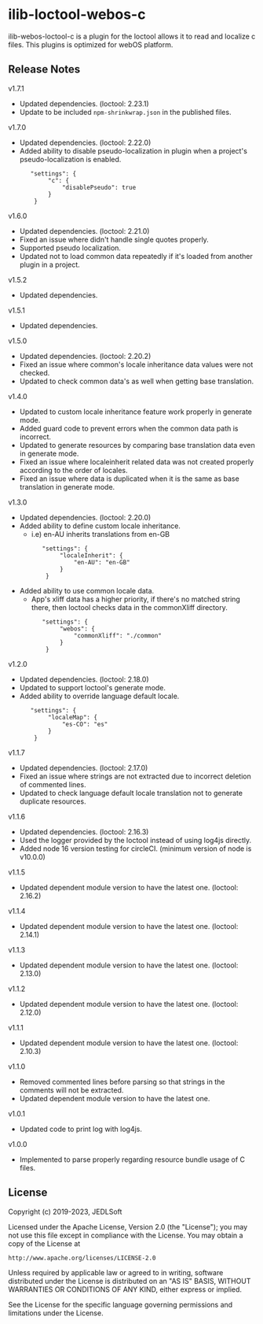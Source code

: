 # ilib-loctool-webos-c
ilib-webos-loctool-c is a plugin for the loctool allows it to read and localize c files. This plugins is optimized for webOS platform.

## Release Notes
v1.7.1
* Updated dependencies. (loctool: 2.23.1)
* Update to be included `npm-shrinkwrap.json` in the published files.

v1.7.0
* Updated dependencies. (loctool: 2.22.0)
* Added ability to disable pseudo-localization in plugin when a project's pseudo-localization is enabled.
    ~~~~
       "settings": {
            "c": {
                "disablePseudo": true
            }
        }
    ~~~~

v1.6.0
* Updated dependencies. (loctool: 2.21.0)
* Fixed an issue where didn't handle single quotes properly.
* Supported pseudo localization.
* Updated not to load common data repeatedly if it's loaded from another plugin in a project.

v1.5.2
* Updated dependencies.

v1.5.1
* Updated dependencies.

v1.5.0
* Updated dependencies. (loctool: 2.20.2)
* Fixed an issue where common's locale inheritance data values were not checked.
* Updated to check common data's as well when getting base translation.

v1.4.0
* Updated to custom locale inheritance feature work properly in generate mode.
* Added guard code to prevent errors when the common data path is incorrect.
* Updated to generate resources by comparing base translation data even in generate mode.
* Fixed an issue where localeinherit related data was not created properly according to the order of locales.
* Fixed an issue where data is duplicated when it is the same as base translation in generate mode.

v1.3.0
* Updated dependencies. (loctool: 2.20.0)
* Added ability to define custom locale inheritance.
  * i.e) en-AU inherits translations from en-GB
    ~~~~
       "settings": {
            "localeInherit": {
                "en-AU": "en-GB"
            }
        }
    ~~~~
* Added ability to use common locale data.
  * App's xliff data has a higher priority, if there's no matched string there, then loctool checks data in the commonXliff directory.
    ~~~~
       "settings": {
            "webos": {
                "commonXliff": "./common"
            }
        }
    ~~~~

v1.2.0
* Updated dependencies. (loctool: 2.18.0)
* Updated to support loctool's generate mode.
* Added ability to override language default locale.
    ~~~~
       "settings": {
            "localeMap": {
                "es-CO": "es"
            }
        }
    ~~~~

v1.1.7
* Updated dependencies. (loctool: 2.17.0)
* Fixed an issue where strings are not extracted due to incorrect deletion of commented lines.
* Updated to check language default locale translation not to generate duplicate resources.

v1.1.6
* Updated dependencies. (loctool: 2.16.3)
* Used the logger provided by the loctool instead of using log4js directly.
* Added node 16 version testing for circleCI. (minimum version of node is v10.0.0)

v1.1.5
* Updated dependent module version to have the latest one. (loctool: 2.16.2)

v1.1.4
* Updated dependent module version to have the latest one. (loctool: 2.14.1)

v1.1.3
* Updated dependent module version to have the latest one. (loctool: 2.13.0)

v1.1.2
* Updated dependent module version to have the latest one. (loctool: 2.12.0)

v1.1.1
* Updated dependent module version to have the latest one. (loctool: 2.10.3)

v1.1.0
* Removed commented lines before parsing so that strings in the comments will not be extracted.
* Updated dependent module version to have the latest one.

v1.0.1
* Updated code to print log with log4js.

v1.0.0
* Implemented to parse properly regarding resource bundle usage of C files.

## License

Copyright (c) 2019-2023, JEDLSoft

Licensed under the Apache License, Version 2.0 (the "License");
you may not use this file except in compliance with the License.
You may obtain a copy of the License at

    http://www.apache.org/licenses/LICENSE-2.0

Unless required by applicable law or agreed to in writing, software
distributed under the License is distributed on an "AS IS" BASIS,
WITHOUT WARRANTIES OR CONDITIONS OF ANY KIND, either express or implied.

See the License for the specific language governing permissions and
limitations under the License.
